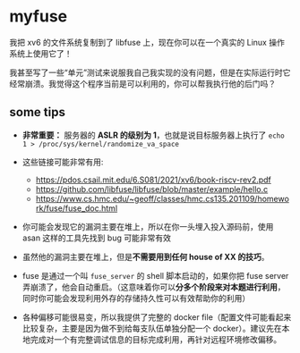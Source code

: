 # myfuse

我把 xv6 的文件系统复制到了 libfuse 上，现在你可以在一个真实的 Linux 操作系统上使用它了！

我甚至写了一些“单元”测试来说服我自己我实现的没有问题，但是在实际运行时它经常崩溃。我觉得这个程序当前是可以利用的，你可以帮我执行他的后门吗？

## some tips

- **非常重要：** 服务器的 **ASLR 的级别为 1**，也就是说目标服务器上执行了 `echo 1 > /proc/sys/kernel/randomize_va_space`

- 这些链接可能非常有用:
  - https://pdos.csail.mit.edu/6.S081/2021/xv6/book-riscv-rev2.pdf
  - https://github.com/libfuse/libfuse/blob/master/example/hello.c
  - https://www.cs.hmc.edu/~geoff/classes/hmc.cs135.201109/homework/fuse/fuse_doc.html

- 你可能会发现它的漏洞主要在堆上，所以在你一头埋入投入源码前，使用 asan 这样的工具先找到 bug 可能非常有效

- 虽然他的漏洞主要在堆上，但是**不需要用到任何 house of XX 的技巧**。

- fuse 是通过一个叫 `fuse_server` 的 shell 脚本启动的，如果你把 fuse server 弄崩溃了，他会自动重启。（这意味着你可以**分多个阶段来对本题进行利用**，同时你可能会发现利用外存的存储持久性可以有效帮助你的利用）

- 各种偏移可能很易变，所以我提供了完整的 docker file（配置文件可能看起来比较复杂，主要是因为做不到给每支队伍单独分配一个 docker）。建议先在本地完成对一个有完整调试信息的目标完成利用，再针对远程环境修改偏移。